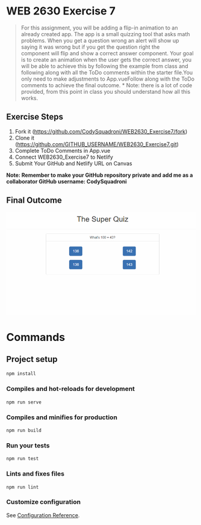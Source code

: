 # WEB 2630 Exercise 7
> For this assignment, you will be adding a flip-in animation to an already created app. The app is a small quizzing tool that asks math problems. When you get a question wrong an alert will show up saying it was wrong but if you get the question right the component will flip and show a correct answer component. Your goal is to create an animation when the user gets the correct answer, you will be able to achieve this by following the example from class and following along with all the ToDo comments within the starter file.You only need to make adjustments to App.vueFollow along with the ToDo comments to achieve the final outcome. * Note: there is a lot of code provided, from this point in class you should understand how all this works.

## Exercise Steps

1. Fork it (<https://github.com/CodySquadroni/WEB2630_Exercise7/fork>)
2. Clone it (<https://github.com/GITHUB_USERNAME/WEB2630_Exercise7.git>)
3. Complete ToDo Comments in App.vue
4. Connect WEB2630_Exercise7 to Netlify
5. Submit Your GitHub and Netlify URL on Canvas

**Note: Remember to make your GitHub repository private and add me as a collaborator GitHub username: CodySquadroni**

## Final Outcome

![](Exercise7_Finished.gif)

# Commands
## Project setup
```
npm install
```

### Compiles and hot-reloads for development
```
npm run serve
```

### Compiles and minifies for production
```
npm run build
```

### Run your tests
```
npm run test
```

### Lints and fixes files
```
npm run lint
```

### Customize configuration
See [Configuration Reference](https://cli.vuejs.org/config/).
